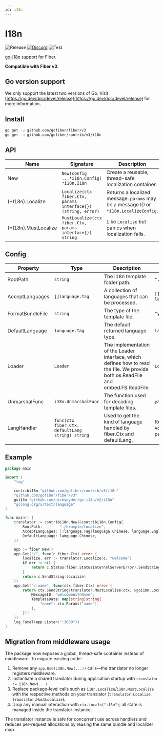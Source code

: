 ```yaml
---
id: i18n
---
```


# I18n

![Release](https://img.shields.io/github/v/tag/gofiber/contrib?filter=i18n*)
[![Discord](https://img.shields.io/discord/704680098577514527?style=flat&label=%F0%9F%92%AC%20discord&color=00ACD7)](https://gofiber.io/discord)
![Test](https://github.com/gofiber/contrib/workflows/Test%20i18n/badge.svg)

[go-i18n](https://github.com/nicksnyder/go-i18n) support for Fiber.


**Compatible with Fiber v3.**

## Go version support

We only support the latest two versions of Go. Visit [https://go.dev/doc/devel/release](https://go.dev/doc/devel/release) for more information.

## Install

```sh
go get -u github.com/gofiber/fiber/v3
go get -u github.com/gofiber/contrib/v3/i18n
```

## API

| Name                 | Signature                                                                | Description                                                                 |
|----------------------|--------------------------------------------------------------------------|-----------------------------------------------------------------------------|
| New                  | `New(config ...*i18n.Config) *i18n.I18n`                                 | Create a reusable, thread-safe localization container.                     |
| (*I18n).Localize     | `Localize(ctx fiber.Ctx, params interface{}) (string, error)`            | Returns a localized message. `params` may be a message ID or `*i18n.LocalizeConfig`. |
| (*I18n).MustLocalize | `MustLocalize(ctx fiber.Ctx, params interface{}) string`                 | Like `Localize` but panics when localization fails.                         |

## Config

| Property         | Type                                              | Description                                                                                                                        | Default                                                                        |
|------------------|---------------------------------------------------|------------------------------------------------------------------------------------------------------------------------------------|--------------------------------------------------------------------------------|
| RootPath         | `string`                                          | The i18n template folder path.                                                                                                     | `"./example/localize"`                                                         |
| AcceptLanguages  | `[]language.Tag`                                  | A collection of languages that can be processed.                                                                                   | `[]language.Tag{language.Chinese, language.English}`                           |
| FormatBundleFile | `string`                                          | The type of the template file.                                                                                                     | `"yaml"`                                                                       |
| DefaultLanguage  | `language.Tag`                                    | The default returned language type.                                                                                                | `language.English`                                                             |
| Loader           | `Loader`                                          | The implementation of the Loader interface, which defines how to read the file. We provide both os.ReadFile and embed.FS.ReadFile. | `LoaderFunc(os.ReadFile)`                                                      |
| UnmarshalFunc    | `i18n.UnmarshalFunc`                              | The function used for decoding template files.                                                                                     | `yaml.Unmarshal`                                                               |
| LangHandler      | `func(ctx fiber.Ctx, defaultLang string) string` | Used to get the kind of language handled by fiber.Ctx and defaultLang.                                                            | Retrieved from the request header `Accept-Language` or query parameter `lang`. |

## Example

```go
package main

import (
    "log"

    contribi18n "github.com/gofiber/contrib/v3/i18n"
    "github.com/gofiber/fiber/v3"
    goi18n "github.com/nicksnyder/go-i18n/v2/i18n"
    "golang.org/x/text/language"
)

func main() {
    translator := contribi18n.New(&contribi18n.Config{
        RootPath:        "./example/localize",
        AcceptLanguages: []language.Tag{language.Chinese, language.English},
        DefaultLanguage: language.Chinese,
    })

    app := fiber.New()
    app.Get("/", func(c fiber.Ctx) error {
        localize, err := translator.Localize(c, "welcome")
        if err != nil {
            return c.Status(fiber.StatusInternalServerError).SendString(err.Error())
        }
        return c.SendString(localize)
    })
    app.Get("/:name", func(ctx fiber.Ctx) error {
        return ctx.SendString(translator.MustLocalize(ctx, &goi18n.LocalizeConfig{
            MessageID: "welcomeWithName",
            TemplateData: map[string]string{
                "name": ctx.Params("name"),
            },
        }))
    })
    log.Fatal(app.Listen(":3000"))
}
```

## Migration from middleware usage

The package now exposes a global, thread-safe container instead of middleware. To migrate existing code:

1. Remove any `app.Use(i18n.New(...))` calls—the translator no longer registers middleware.
2. Instantiate a shared translator during application startup with `translator := i18n.New(...)`.
3. Replace package-level calls such as `i18n.Localize`/`i18n.MustLocalize` with the respective methods on your translator (`translator.Localize`, `translator.MustLocalize`).
4. Drop any manual interaction with `ctx.Locals("i18n")`; all state is managed inside the translator instance.

The translator instance is safe for concurrent use across handlers and reduces per-request allocations by reusing the same bundle and localizer map.

